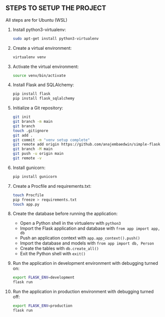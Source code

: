 ## STEPS TO SETUP THE PROJECT
All steps are for Ubuntu (WSL)

1. Install python3-virtualenv:

   ```bash
   sudo apt-get install python3-virtualenv
   ```

2. Create a virtual environment:

   ```bash
   virtualenv venv
   ```

3. Activate the virtual environment:

   ```bash
   source venv/bin/activate
   ```

4. Install Flask and SQLAlchemy:

   ```bash
   pip install flask
   pip install flask_sqlalchemy
   ```

5. Initialize a Git repository:

   ```bash
   git init
   git branch -m main
   git branch
   touch .gitignore
   git add .
   git commit -m "venv setup complete"
   git remote add origin https://github.com/anajembaedwin/simple-flask-rest-api.git
   git branch -M main
   git push -u origin main
   git remote -v
   ```

6. Install gunicorn:

   ```bash
   pip install gunicorn
   ```

7. Create a Procfile and requirements.txt:

   ```bash
   touch Procfile
   pip freeze > requirements.txt
   touch app.py
   ```

8. Create the database before running the application:
    - Open a Python shell in the virtualenv with `python3`
    - Import the Flask application and database with `from app import app, db`
    - Push an application context with `app.app_context().push()`
    - Import the database and models with `from app import db, Person`
    - Create the tables with `db.create_all()`
    - Exit the Python shell with `exit()`

9. Run the application in development environment with debugging turned on:

    ```bash
    export FLASK_ENV=development
    flask run
    ```

10. Run the application in production environment with debugging turned off:

    ```bash
    export FLASK_ENV=production
    flask run
    ```